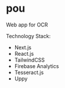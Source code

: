 # pou

Web app for OCR

Technology Stack:

-   Next.js
-   React.js
-   TailwindCSS
-   Firebase Analytics
-   Tesseract.js
-   Uppy
